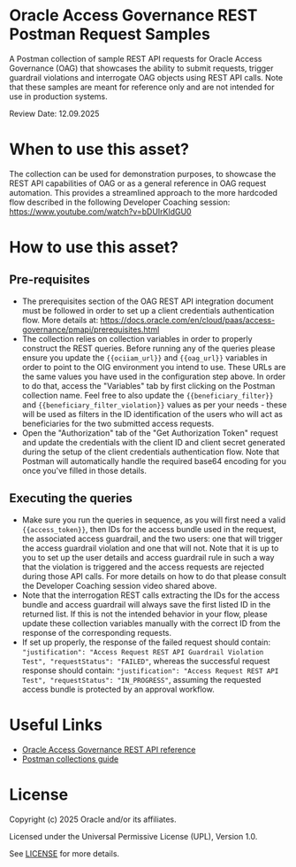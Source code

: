 # Oracle Access Governance REST Postman Request Samples

A Postman collection of sample REST API requests for Oracle Access Governance (OAG) that showcases the ability to submit requests, trigger guardrail violations and interrogate OAG objects using REST API calls. Note that these samples are meant for reference only and are not intended for use in production systems.

Review Date: 12.09.2025

# When to use this asset?

The collection can be used for demonstration purposes, to showcase the REST API capabilities of OAG or as a general reference in OAG request automation. This provides a streamlined approach to the more hardcoded flow described in the following Developer Coaching session: https://www.youtube.com/watch?v=bDUIrKldGU0

# How to use this asset?

## Pre-requisites

- The prerequisites section of the OAG REST API integration document must be followed in order to set up a client credentials authentication flow. More details at: https://docs.oracle.com/en/cloud/paas/access-governance/pmapi/prerequisites.html
- The collection relies on collection variables in order to properly construct the REST queries. Before running any of the queries please ensure you update the `{{ociiam_url}}` and `{{oag_url}}` variables in order to point to the OIG environment you intend to use. These URLs are the same values you have used in the configuration step above. In order to do that, access the "Variables" tab by first clicking on the Postman collection name. Feel free to also update the `{{beneficiary_filter}}` and `{{beneficiary_filter_violation}}` values as per your needs - these will be used as filters in the ID identification of the users who will act as beneficiaries for the two submitted access requests.
- Open the "Authorization" tab of the "Get Authorization Token" request and update the credentials with the client ID and client secret generated during the setup of the client credentials authentication flow. Note that Postman will automatically handle the required base64 encoding for you once you've filled in those details.

## Executing the queries

- Make sure you run the queries in sequence, as you will first need a valid `{{access_token}}`, then IDs for the access bundle used in the request, the associated access guardrail, and the two users: one that will trigger the access guardrail violation and one that will not. Note that it is up to you to set up the user details and access guardrail rule in such a way that the violation is triggered and the access requests are rejected during those API calls. For more details on how to do that please consult the Developer Coaching session video shared above.
- Note that the interrogation REST calls extracting the IDs for the access bundle and access guardrail will always save the first listed ID in the returned list. If this is not the intended behavior in your flow, please update these collection variables manually with the correct ID from the response of the corresponding requests.
- If set up properly, the response of the failed request should contain: `"justification": "Access Request REST API Guardrail Violation Test", "requestStatus": "FAILED"`, whereas the successful request response should contain: `"justification": "Access Request REST API Test", "requestStatus": "IN_PROGRESS"`, assuming the requested access bundle is protected by an approval workflow.

# Useful Links

- [Oracle Access Governance REST API reference](https://docs.oracle.com/en/cloud/paas/access-governance/pmapi/)
- [Postman collections guide](https://learning.postman.com/docs/collections/collections-overview/)

# License

Copyright (c) 2025 Oracle and/or its affiliates.

Licensed under the Universal Permissive License (UPL), Version 1.0.

See [LICENSE](https://github.com/oracle-devrel/technology-engineering/blob/main/LICENSE) for more details.
